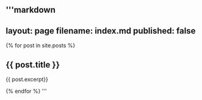 '''markdown
--
layout: page
filename: index.md
published: false
---
{% for post in site.posts %}
    <h2>{{ post.title }}</h2>
    <p class="excerpt">{{ post.excerpt}} </p>
{% endfor %}
'''